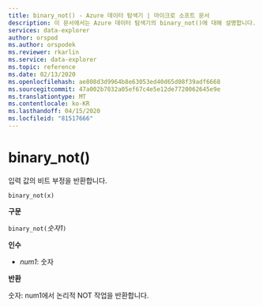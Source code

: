 ```yaml
---
title: binary_not() - Azure 데이터 탐색기 | 마이크로 소프트 문서
description: 이 문서에서는 Azure 데이터 탐색기의 binary_not()에 대해 설명합니다.
services: data-explorer
author: orspod
ms.author: orspodek
ms.reviewer: rkarlin
ms.service: data-explorer
ms.topic: reference
ms.date: 02/13/2020
ms.openlocfilehash: ae808d3d9964b8e63053ed40d65d08f39adf6668
ms.sourcegitcommit: 47a002b7032a05ef67c4e5e12de7720062645e9e
ms.translationtype: MT
ms.contentlocale: ko-KR
ms.lasthandoff: 04/15/2020
ms.locfileid: "81517666"
---
```

# <a name="binary_not"></a>binary_not()

입력 값의 비트 부정을 반환합니다.

```kusto
binary_not(x)
```

**구문**

`binary_not(`*숫자1*`)`

**인수**

* *num1*: 숫자 

**반환**

숫자: num1에서 논리적 NOT 작업을 반환합니다.